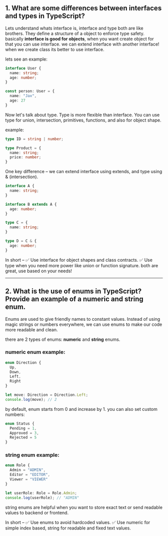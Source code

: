 ## 1. What are some differences between interfaces and types in TypeScript?

Lets understand whats interface is, interface and type both are like brothers. They define a structure of a object to enforce type safety.
basically **interface is good for objects**, when you want create object for that you can use interface. we can extend interface with another interface!
when we create class its better to use interface.

lets see an example:

```ts
interface User {
  name: string;
  age: number;
}

const person: User = {
  name: "Jax",
  age: 27
}
```

Now let's talk about type.
Type is more flexible than interface. You can use type for union, intersection, primitives, functions, and also for object shape.

example:

```ts
type ID = string | number;

type Product = {
  name: string;
  price: number;
}
```

One key difference – we can extend interface using extends, and type using & (intersection).

```ts
interface A {
  name: string;
}

interface B extends A {
  age: number;
}

type C = {
  name: string;
}

type D = C & {
  age: number;
}
```

In short –
✅ Use interface for object shapes and class contracts.
✅ Use type when you need more power like union or function signature.
both are great, use based on your needs!

---

## 2. What is the use of enums in TypeScript? Provide an example of a numeric and string enum.

Enums are used to give friendly names to constant values.
Instead of using magic strings or numbers everywhere, we can use enums to make our code more readable and clean.

there are 2 types of enums: **numeric** and **string** enums.

### numeric enum example:

```ts
enum Direction {
  Up,
  Down,
  Left,
  Right
}

let move: Direction = Direction.Left;
console.log(move); // 2
```

by default, enum starts from 0 and increase by 1.
you can also set custom numbers:

```ts
enum Status {
  Pending = 1,
  Approved = 3,
  Rejected = 5
}
```

### string enum example:

```ts
enum Role {
  Admin = "ADMIN",
  Editor = "EDITOR",
  Viewer = "VIEWER"
}

let userRole: Role = Role.Admin;
console.log(userRole); // "ADMIN"
```

string enums are helpful when you want to store exact text or send readable values to backend or frontend.

In short –
✅ Use enums to avoid hardcoded values.
✅ Use numeric for simple index based, string for readable and fixed text values.
